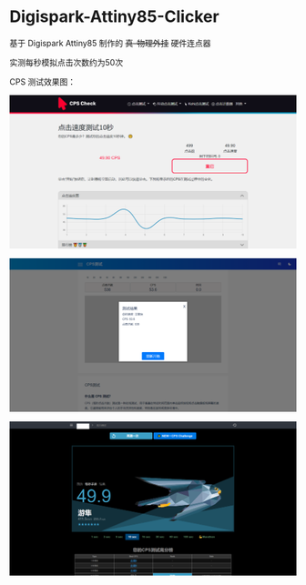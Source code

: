# Digispark-Attiny85-Clicker

基于 Digispark Attiny85 制作的 ~~真-物理外挂~~ 硬件连点器

实测每秒模拟点击次数约为50次

CPS 测试效果图：

![01](https://github.com/AronnaxM/Digispark-Attiny85-Clicker/blob/main/img/01.png)

![02](https://github.com/AronnaxM/Digispark-Attiny85-Clicker/blob/main/img/02.png)

![03](https://github.com/AronnaxM/Digispark-Attiny85-Clicker/blob/main/img/03.png)
